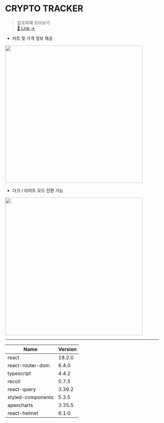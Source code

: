 # CRYPTO TRACKER

> 암호화폐 모아보기   
> [🔗 Link &rarr;](https://nujeyh.github.io/crypto-tracker)

- 차트 및 가격 정보 제공
<img src="https://user-images.githubusercontent.com/102746846/195358443-118a3691-fddd-43ef-bbf2-00a75eaa52f7.png" width=450 />

- 다크 / 라이트 모드 전환 가능
<img src="https://user-images.githubusercontent.com/102746846/195359711-fedd5b5e-a828-4598-8239-669d602d3429.gif" width=450 />

----

| Name          | Version |
|-------------------|---------|
| react             | 18.2.0  |
| react-router-dom  | 6.4.0   |
| typescript        | 4.4.2   |
| recoil            | 0.7.5   |
| react-query       | 3.39.2  |
| styled-components | 5.3.5   |
| apexcharts        | 3.35.5  |
| react-helmet      | 6.1.0   |
